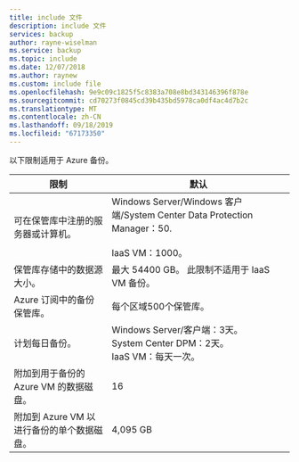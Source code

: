 ```yaml
---
title: include 文件
description: include 文件
services: backup
author: rayne-wiselman
ms.service: backup
ms.topic: include
ms.date: 12/07/2018
ms.author: raynew
ms.custom: include file
ms.openlocfilehash: 9e9c09c1825f5c8383a708e8bd343146396f878e
ms.sourcegitcommit: cd70273f0845cd39b435bd5978ca0df4ac4d7b2c
ms.translationtype: MT
ms.contentlocale: zh-CN
ms.lasthandoff: 09/18/2019
ms.locfileid: "67173350"
---
```

以下限制适用于 Azure 备份。

| **限制** | **默认** |
| --- | --- |
| 可在保管库中注册的服务器或计算机。 | Windows Server/Windows 客户端/System Center Data Protection Manager：50. <br/><br/> IaaS VM：1000。  |
| 保管库存储中的数据源大小。 |最大 54400 GB。 此限制不适用于 IaaS VM 备份。 |
| Azure 订阅中的备份保管库。 |每个区域500个保管库。 |
| 计划每日备份。 |Windows Server/客户端：3天。<br/> System Center DPM：2天。 <br/> IaaS VM：每天一次。  |
| 附加到用于备份的 Azure VM 的数据磁盘。 | 16 |
| 附加到 Azure VM 以进行备份的单个数据磁盘。| 4,095 GB|
